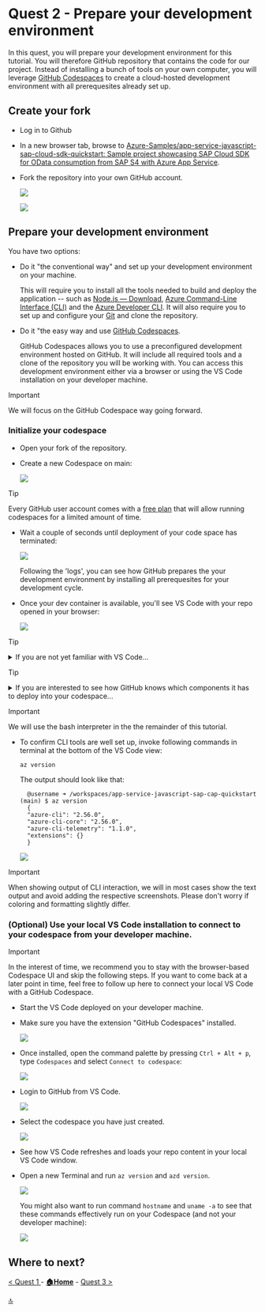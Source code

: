 # Quest 2 - Prepare your development environment

In this quest, you will prepare your development environment for this tutorial. You will therefore GitHub repository that contains the code for our project. Instead of installing a bunch of tools on your own computer, you will leverage [GitHub Codespaces](https://github.com/features/codespaces) to create a cloud-hosted development environment with all prerequesites already set up.

## Create your fork

- Log in to Github

- In a new browser tab, browse to [Azure-Samples/app-service-javascript-sap-cloud-sdk-quickstart: Sample project showcasing SAP Cloud SDK for OData consumption from SAP S4 with Azure App Service](https://github.com/Azure-Samples/app-service-javascript-sap-cloud-sdk-quickstart).

- Fork the repository into your own GitHub account.
  
  ![](2024-01-10-14-43-51.png)

  ![](2024-01-24-16-57-28.png)

## Prepare your development environment

You have two options:

- Do it "the conventional way" and set up your development environment on your machine. 

  This will require you to install all the tools needed to build and deploy the application -- such as [Node.js — Download](https://nodejs.org/en/download/), [Azure Command-Line Interface (CLI)](https://learn.microsoft.com/en-us/cli/azure/) and the [Azure Developer CLI](https://learn.microsoft.com/en-us/azure/developer/azure-developer-cli/overview). It will also require you to set up and configure your [Git](https://git-scm.com/) and clone the repository.

- Do it "the easy way and use [GitHub Codespaces](https://github.com/features/codespaces).

  GitHub Codespaces allows you to use a preconfigured development environment hosted on GitHub. It will include all required tools and a clone of the repository you will be working with. You can access this development environment either via a browser or using the VS Code installation on your developer machine.

> [!IMPORTANT]
> We will focus on the GitHub Codespace way going forward.

### Initialize your codespace

- Open your fork of the repository.

- Create a new Codespace on main:

  ![](2024-01-10-14-57-12.png)

> [!TIP]
> Every GitHub user account comes with a [free plan](https://github.com/features/codespaces) that will allow running codespaces for a limited amount of time.

- Wait a couple of seconds until deployment of your code space has terminated:

  ![](2024-01-10-14-57-59.png)

  Following the 'logs', you can see how GitHub prepares the your development environment by installing all prerequesites for your development cycle.


- Once your dev container is available, you'll see VS Code with your repo opened in your browser: 

  ![](2024-01-10-15-01-13.png)

> [!TIP]
> <details><summary>If you are not yet familiar with VS Code...</summary>
>  
> ...you might want to inspect the different panes:
>  - The vertical bar on the left side allows you to swith between a file Explorer, a search area as well as control elements to control your git operations (like staging and commiting changes).
> - On the bottom of the page, you have the option to open a Terminal view; different command line interpreters (bash and PowerShell) are available to invoke commands and use the CLI tools available within your GitHub Codespace.
> 
> </details>


> [!TIP]
> <details><summary>If you are interested to see how GitHub knows which components it has to deploy into your codespace...</summary>
>  
> ...you may want to browse file `.devcontainer/devcontainer.json`. It lists CLI tools such as `azure-cli` (in the `features` section) as well as extensions for VS Code (in the section `customizations / vscode / extensions`).
> 
> </details>

> [!IMPORTANT]
> We will use the bash interpreter in the the remainder of this tutorial.

- To confirm CLI tools are well set up, invoke following commands in terminal at the bottom of the VS Code view:

  ```
  az version
  ```
  
  The output should look like that:
  ```
    @username ➜ /workspaces/app-service-javascript-sap-cap-quickstart (main) $ az version
    {
    "azure-cli": "2.56.0",
    "azure-cli-core": "2.56.0",
    "azure-cli-telemetry": "1.1.0",
    "extensions": {}
    }
  ```

  ![](2024-01-10-15-10-03.png)

> [!IMPORTANT]
> When showing output of CLI interaction, we will in most cases show the text output and avoid adding the respective screenshots. Please don't worry if coloring and formatting slightly differ.

### (Optional) Use your local VS Code installation to connect to your codespace from your developer machine.

> [!IMPORTANT]
> In the interest of time, we recommend you to stay with the browser-based Codespace UI and skip the following steps. If you want to come back at a later point in time, feel free to follow up here to connect your local VS Code with a GitHub Codespace.

- Start the VS Code deployed on your developer machine.

- Make sure you have the extension "GitHub Codespaces" installed.

  ![](2024-01-10-15-31-25.png)

- Once installed, open the command palette by pressing `Ctrl + Alt + p`, type `Codespaces` and select `Connect to codespace`:
  
  ![](2024-01-10-15-32-35.png)

- Login to GitHub from VS Code.

  ![](2024-01-10-15-33-27.png)

- Select the codespace you have just created.

  ![](2024-01-10-15-34-21.png)

- See how VS Code refreshes and loads your repo content in your local VS Code window.

- Open a new Terminal and run `az version` and `azd version`.

  ![](2024-01-10-15-37-03.png)

  You might also want to run command `hostname` and `uname -a` to see that these commands effectively run on your Codespace (and not your developer machine):

  ![](2024-01-10-15-39-10.png)

  

## Where to next?

[ < Quest 1 ](quest1.md) - **[🏠Home](../README.md)** - [ Quest 3 >](quest3.md)

[🔝](#)
